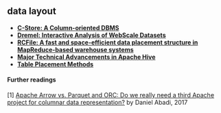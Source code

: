 ## data layout

- **[C-Store: A Column-oriented DBMS][cstore]**
- **[Dremel: Interactive Analysis of WebScale Datasets][dremel]**
- **[RCFile: A fast and space-efficient data placement structure in MapReduce-based warehouse systems][rcfile]**
- **[Major Technical Advancements in Apache Hive][orc]**
- **[Table Placement Methods][tpm]**

#### Further readings

[1] [Apache Arrow vs. Parquet and ORC: Do we really need a third Apache project for columnar data representation?](http://dbmsmusings.blogspot.com/2017/10/apache-arrow-vs-parquet-and-orc-do-we.html) by Daniel Abadi, 2017<br>

[cstore]: c-store.md
[dremel]: dremel.md
[rcfile]: rcfile.md
[orc]: orc.md
[tpm]: table-placement-methods.md